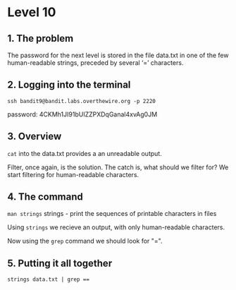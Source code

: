 # Level 10

## 1. The problem

The password for the next level is stored in the file data.txt in one of the few human-readable strings, preceded by several ‘=’ characters.

## 2. Logging into the terminal

`ssh bandit9@bandit.labs.overthewire.org -p 2220`

password: 4CKMh1JI91bUIZZPXDqGanal4xvAg0JM

## 3. Overview

`cat` into the data.txt provides a an unreadable output.

Filter, once again, is the solution. The catch is, what should we filter for? We start filtering for human-readable characters.

## 4. The command

`man strings`
strings - print the sequences of printable characters in files

Using `strings` we recieve an output, with only human-readable characters.

Now using the `grep` command we should look for "=".

## 5. Putting it all together

`strings data.txt | grep ==`
